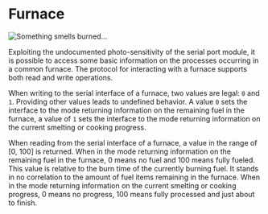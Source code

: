 # Furnace
![Something smells burned...](block:minecraft:furnace)

Exploiting the undocumented photo-sensitivity of the serial port module, it is possible to access some basic information on the processes occurring in a common furnace. The protocol for interacting with a furnace supports both read and write operations.

When writing to the serial interface of a furnace, two values are legal: `0` and `1`. Providing other values leads to undefined behavior. A value `0` sets the interface to the mode returning information on the remaining fuel in the furnace, a value of `1` sets the interface to the mode returning information on the current smelting or cooking progress.

When reading from the serial interface of a furnace, a value in the range of [0, 100] is returned. When in the mode returning information on the remaining fuel in the furnace, 0 means no fuel and 100 means fully fueled. This value is relative to the burn time of the currently burning fuel. It stands in no correlation to the amount of fuel items remaining in the furnace. When in the mode returning information on the current smelting or cooking progress, 0 means no progress, 100 means fully processed and just about to finish.
